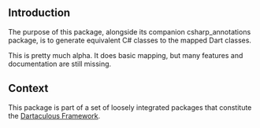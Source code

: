## Introduction

The purpose of this package, alongside its companion csharp_annotations package, is to generate equivalent C# classes to the mapped Dart classes.

This is pretty much alpha. It does basic mapping, but many features and documentation are still missing.

## Context

This package is part of a set of loosely integrated packages that constitute the [Dartaculous Framework](https://gitlab.com/dartaculous/dartaculous#squarealfa-dart-framework).
